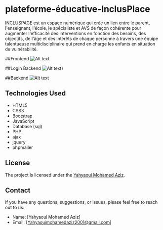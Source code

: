 # plateforme-éducative-InclusPlace
INCLUSPACE est un espace numérique qui crée un lien entre le parent, l'enseignant, l'école, le spécialiste et AVS de façon cohérente pour augmenter l'efficacité des interventions en fonction des besoins, des objectifs, de l'âge et des intérêts de chaque personne à travers une équipe talentueuse multidisciplinaire qui prend en charge les enfants en situation de vulnérabilité.


##Frontend
![Alt text](https://github.com/Yhaziz/plateforme-educative-InclusPlace/blob/85d543eea6c1f92606d91341028816ca2eed817c/screenshot-127.0.0.1-2023.12.23-21_46_43.png)


##Login Backend
![Alt text]([https://github.com/Yhaziz/plateforme-educative-InclusPlace/blob/cee556316b0a96a7a47fd8ebdcb462fe1191a77b/login%20back.png))


##Backend
![Alt text](https://github.com/Yhaziz/plateforme-educative-InclusPlace/blob/254eee1ac9335d29083783c2743af1f471b845e3/backend.png)



## Technologies Used

- HTML5
- CSS3
- Bootstrap
- JavaScript
- Database (sql)
- PHP
- ajax
- jquery
- phpmailer


## License


The project is licensed under the [Yahyaoui Mohamed Aziz](https://www.linkedin.com/in/med-aziz/).

## Contact

If you have any questions, suggestions, or issues, please feel free to reach out to us:

- Name: [Yahyaoui Mohamed Aziz]
- Email: [Yahyaouimohamedaziz2001@gmail.com]
